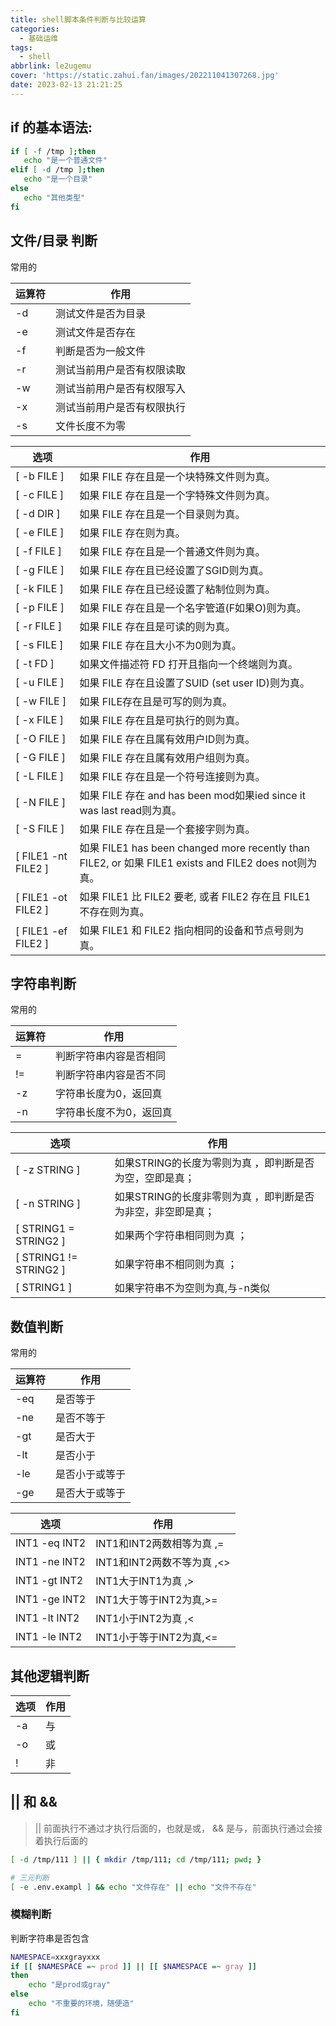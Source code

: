 ```yaml
---
title: shell脚本条件判断与比较运算
categories:
  - 基础运维
tags:
  - shell
abbrlink: le2ugemu
cover: 'https://static.zahui.fan/images/202211041307268.jpg'
date: 2023-02-13 21:21:25
---
```



## if 的基本语法:

```bash
if [ -f /tmp ];then
   echo "是一个普通文件"
elif [ -d /tmp ];then
   echo "是一个目录"
else
   echo "其他类型"
fi
```

## 文件/目录 判断

常用的

| 运算符 | 作用                       |
| ------ | -------------------------- |
| -d     | 测试文件是否为目录         |
| -e     | 测试文件是否存在           |
| -f     | 判断是否为一般文件         |
| -r     | 测试当前用户是否有权限读取 |
| -w     | 测试当前用户是否有权限写入 |
| -x     | 测试当前用户是否有权限执行 |
| -s     | 文件长度不为零             |


|选项|作用|
|---|---|
|[ -b FILE ] |如果 FILE 存在且是一个块特殊文件则为真。|
|[ -c FILE ] |如果 FILE 存在且是一个字特殊文件则为真。|
|[ -d DIR ] |如果 FILE 存在且是一个目录则为真。|
|[ -e FILE ] |如果 FILE 存在则为真。|
|[ -f FILE ]| 如果 FILE 存在且是一个普通文件则为真。|
|[ -g FILE ]| 如果 FILE 存在且已经设置了SGID则为真。|
|[ -k FILE ] |如果 FILE 存在且已经设置了粘制位则为真。|
|[ -p FILE ] |如果 FILE 存在且是一个名字管道(F如果O)则为真。|
|[ -r FILE ] |如果 FILE 存在且是可读的则为真。|
|[ -s FILE ] |如果 FILE 存在且大小不为0则为真。|
|[ -t FD ] |如果文件描述符 FD 打开且指向一个终端则为真。|
|[ -u FILE ]| 如果 FILE 存在且设置了SUID (set user ID)则为真。|
|[ -w FILE ]| 如果 FILE存在且是可写的则为真。|
|[ -x FILE ] |如果 FILE 存在且是可执行的则为真。|
|[ -O FILE ] |如果 FILE 存在且属有效用户ID则为真。|
|[ -G FILE ] |如果 FILE 存在且属有效用户组则为真。|
|[ -L FILE ] |如果 FILE 存在且是一个符号连接则为真。|
|[ -N FILE ] |如果 FILE 存在 and has been mod如果ied since it was last read则为真。|
|[ -S FILE ] |如果 FILE 存在且是一个套接字则为真。|
|[ FILE1 -nt FILE2 ] |如果 FILE1 has been changed more recently than FILE2, or 如果 FILE1 exists and FILE2 does not则为真。|
|[ FILE1 -ot FILE2 ] |如果 FILE1 比 FILE2 要老, 或者 FILE2 存在且 FILE1 不存在则为真。|
|[ FILE1 -ef FILE2 ] |如果 FILE1 和 FILE2 指向相同的设备和节点号则为真。|


## 字符串判断

常用的

| 运算符 | 作用                    |
| ------ | ----------------------- |
| =      | 判断字符串内容是否相同  |
| !=     | 判断字符串内容是否不同  |
| -z     | 字符串长度为0，返回真   |
| -n     | 字符串长度不为0，返回真 |

|选项|作用|
|---|---|
|[ -z STRING ] |如果STRING的长度为零则为真 ，即判断是否为空，空即是真；|
|[ -n STRING ] |如果STRING的长度非零则为真 ，即判断是否为非空，非空即是真；|
|[ STRING1 = STRING2 ] |如果两个字符串相同则为真 ；|
|[ STRING1 != STRING2 ] |如果字符串不相同则为真 ；|
|[ STRING1 ]　| 如果字符串不为空则为真,与-n类似|

## 数值判断

常用的

| 运算符 | 作用           |
| ------ | -------------- |
| -eq    | 是否等于       |
| -ne    | 是否不等于     |
| -gt    | 是否大于       |
| -lt    | 是否小于       |
| -le    | 是否小于或等于 |
| -ge    | 是否大于或等于 |


|选项|作用|
|---|---|
|INT1 -eq INT2     |     INT1和INT2两数相等为真 ,=|
|INT1 -ne INT2           |INT1和INT2两数不等为真 ,<>|
|INT1 -gt INT2          |  INT1大于INT1为真 ,>|
|INT1 -ge INT2       |    INT1大于等于INT2为真,>=|
|INT1 -lt INT2         |    INT1小于INT2为真 ,<|
|INT1 -le INT2          |   INT1小于等于INT2为真,<=|

## 其他逻辑判断

|选项|作用|
|---|---|
|-a |与|
|-o| 或|
|! |非|


## || 和 &&

> || 前面执行不通过才执行后面的，也就是或， && 是与，前面执行通过会接着执行后面的

```bash
[ -d /tmp/111 ] || { mkdir /tmp/111; cd /tmp/111; pwd; }

# 三元判断
[ -e .env.exampl ] && echo "文件存在" || echo "文件不存在"
```

### 模糊判断

判断字符串是否包含

```bash
NAMESPACE=xxxgrayxxx
if [[ $NAMESPACE =~ prod ]] || [[ $NAMESPACE =~ gray ]]
then
    echo "是prod或gray"
else
    echo "不重要的环境，随便造"
fi
```
